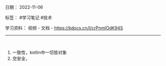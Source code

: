 日期： 2022-11-06

标签： #学习笔记 #技术

学习资料： 
视频 - 
文档 - https://kdocs.cn/l/crPnmlOdK94S 

---
<br>

1. 一致性，kotlin中一切皆对象
2. 空安全，